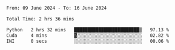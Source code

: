 <!--START_SECTION:waka-->

```txt
From: 09 June 2024 - To: 16 June 2024

Total Time: 2 hrs 36 mins

Python   2 hrs 32 mins   ████████████████████████▒   97.13 %
Cuda     4 mins          ▓░░░░░░░░░░░░░░░░░░░░░░░░   02.82 %
INI      0 secs          ░░░░░░░░░░░░░░░░░░░░░░░░░   00.06 %
```

<!--END_SECTION:waka-->
